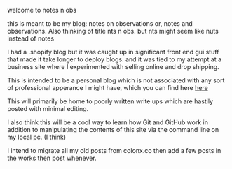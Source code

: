 welcome to notes n obs

this is meant to be my blog: notes on observations or, notes and observations. Also thinking of title nts n obs. but nts might seem like nuts instead of notes

I had a .shopify blog but it was caught up in significant front end gui stuff that made it take longer to deploy blogs. and it was tied to my attempt at a business site where I experimented with selling online and drop shipping.

This is intended to be a personal blog which is not associated with any sort of professional apperance I might have, which you can find here <a href= "https://www.linkedin.com/in/ian-dodds-945301187/">here</a>

This will primarily be home  to poorly written write ups which are hastily posted with minimal editing. 

I also think this will be a cool way to learn how Git and GitHub work in addition to manipulating the contents of this site via the command line on my local pc. (I think)

I intend to migrate all my old posts from colonx.co then add a few posts in the works then post whenever. 



